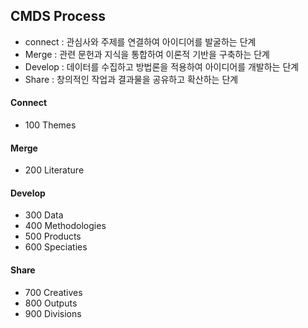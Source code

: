 ## CMDS Process
- connect : 관심사와 주제를 연결하여 아이디어를 발굴하는 단계
- Merge : 관련 문헌과 지식을 통합하여 이론적 기반을 구축하는 단계
- Develop : 데이터를 수집하고 방법론을 적용하여 아이디어를 개발하는 단계
- Share : 창의적인 작업과 결과물을 공유하고 확산하는 단계

#### Connect
- 100 Themes
#### Merge
- 200 Literature
#### Develop
- 300 Data
- 400 Methodologies
- 500 Products
- 600 Speciaties
#### Share
- 700 Creatives
- 800 Outputs
- 900 Divisions


